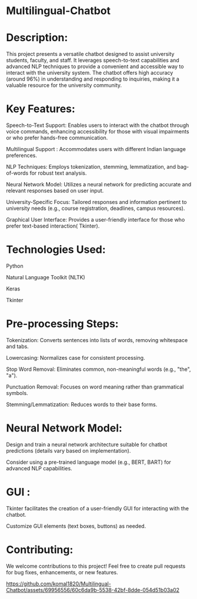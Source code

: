 # Multilingual-Chatbot
# Description:

This project presents a versatile chatbot designed to assist university students, faculty, and staff. It leverages speech-to-text capabilities and advanced NLP techniques to provide a convenient and accessible way to interact with the university system. The chatbot offers high accuracy (around 96%) in understanding and responding to inquiries, making it a valuable resource for the university community.

# Key Features:

Speech-to-Text Support: Enables users to interact with the chatbot through voice commands, enhancing accessibility for those with visual impairments or who prefer hands-free communication.

Multilingual Support : Accommodates users with different Indian language preferences.

NLP Techniques: Employs tokenization, stemming, lemmatization, and bag-of-words for robust text analysis.

Neural Network Model: Utilizes a neural network for predicting accurate and relevant responses based on user input.

University-Specific Focus: Tailored responses and information pertinent to university needs (e.g., course registration, deadlines, campus resources).

Graphical User Interface: Provides a user-friendly interface for those who prefer text-based interaction( Tkinter).

# Technologies Used:

Python

Natural Language Toolkit (NLTK)

Keras

Tkinter 

# Pre-processing Steps:

Tokenization: Converts sentences into lists of words, removing whitespace and tabs.

Lowercasing: Normalizes case for consistent processing.

Stop Word Removal: Eliminates common, non-meaningful words (e.g., "the", "a").

Punctuation Removal: Focuses on word meaning rather than grammatical symbols.

Stemming/Lemmatization: Reduces words to their base forms.

# Neural Network Model:

Design and train a neural network architecture suitable for chatbot predictions (details vary based on implementation).

Consider using a pre-trained language model (e.g., BERT, BART) for advanced NLP capabilities.

# GUI :

Tkinter facilitates the creation of a user-friendly GUI for interacting with the chatbot.

Customize GUI elements (text boxes, buttons) as needed.

# Contributing:

We welcome contributions to this project! Feel free to create pull requests for bug fixes, enhancements, or new features.

https://github.com/komal1820/Multilingual-Chatbot/assets/69956556/60c6da9b-5538-42bf-8dde-054d51b03a02
